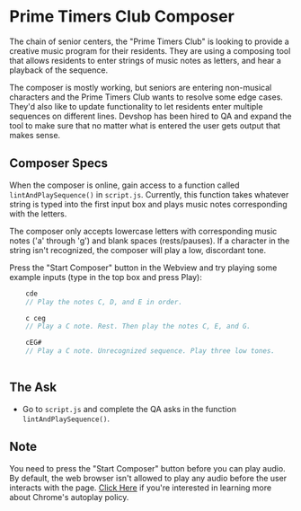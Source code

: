 # Prime Timers Club Composer

The chain of senior centers, the "Prime Timers Club" is looking to provide a creative music program for their residents. They are using a composing tool that allows residents to enter strings of music notes as letters, and hear a playback of the sequence. 

The composer is mostly working, but seniors are entering non-musical characters and the Prime Timers Club wants to resolve some edge cases. They'd also like to update functionality to let residents enter multiple sequences on different lines. Devshop has been hired to QA and expand the tool to make sure that no matter what is entered the user gets output that makes sense.

## Composer Specs
When the composer is online, gain access to a function called `lintAndPlaySequence()` in `script.js`. Currently, this function takes whatever string is typed into the first input box and plays music notes corresponding with the letters. 

The composer only accepts lowercase letters with corresponding music notes ('a' through 'g') and blank spaces (rests/pauses). If a character in the string isn't recognized, the composer will play a low, discordant tone.

Press the "Start Composer" button in the Webview and try playing some example inputs (type in the top box and press Play):

```js
	cde
	// Play the notes C, D, and E in order.

	c ceg
	// Play a C note. Rest. Then play the notes C, E, and G.

	cEG#
	// Play a C note. Unrecognized sequence. Play three low tones.
	 
```

## The Ask
- Go to `script.js` and complete the QA asks in the function `lintAndPlaySequence()`.

## Note
You need to press the "Start Composer" button before you can play audio. By default, the web browser isn't allowed to play any audio before the user interacts with the page. [Click Here](https://developer.chrome.com/blog/autoplay/) if you're interested in learning more about Chrome's autoplay policy. 
